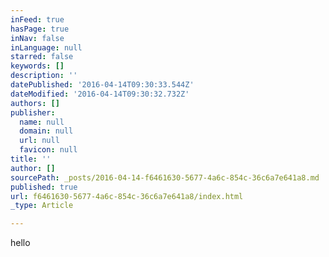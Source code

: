 ```yaml
---
inFeed: true
hasPage: true
inNav: false
inLanguage: null
starred: false
keywords: []
description: ''
datePublished: '2016-04-14T09:30:33.544Z'
dateModified: '2016-04-14T09:30:32.732Z'
authors: []
publisher:
  name: null
  domain: null
  url: null
  favicon: null
title: ''
author: []
sourcePath: _posts/2016-04-14-f6461630-5677-4a6c-854c-36c6a7e641a8.md
published: true
url: f6461630-5677-4a6c-854c-36c6a7e641a8/index.html
_type: Article

---
```

hello